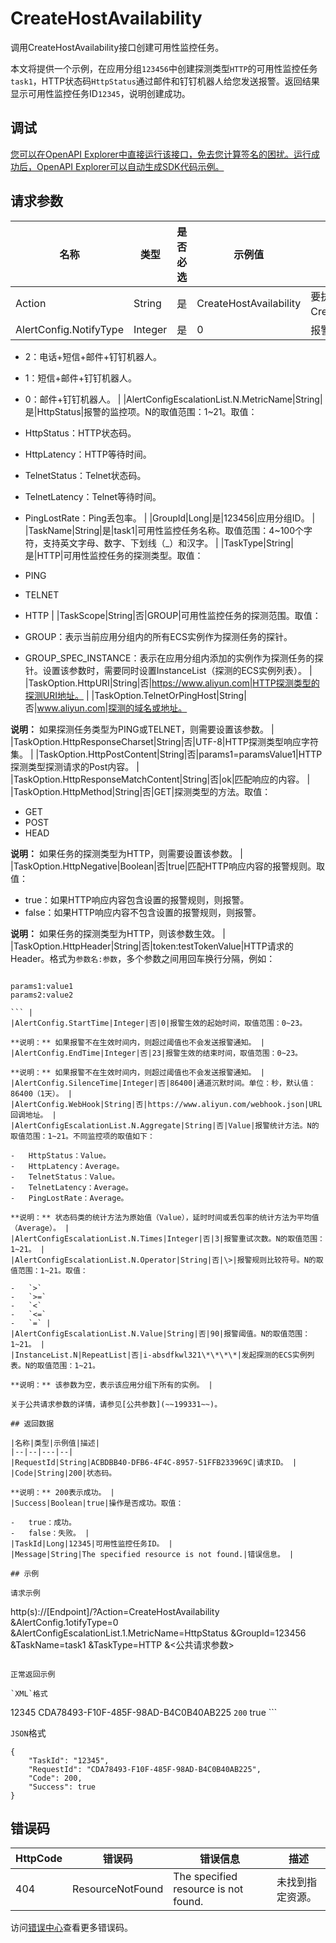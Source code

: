 # CreateHostAvailability

调用CreateHostAvailability接口创建可用性监控任务。

本文将提供一个示例，在应用分组`123456`中创建探测类型`HTTP`的可用性监控任务`task1`，HTTP状态码`HttpStatus`通过邮件和钉钉机器人给您发送报警。返回结果显示可用性监控任务ID`12345`，说明创建成功。

## 调试

[您可以在OpenAPI Explorer中直接运行该接口，免去您计算签名的困扰。运行成功后，OpenAPI Explorer可以自动生成SDK代码示例。](https://api.aliyun.com/#product=Cms&api=CreateHostAvailability&type=RPC&version=2019-01-01)

## 请求参数

|名称|类型|是否必选|示例值|描述|
|--|--|----|---|--|
|Action|String|是|CreateHostAvailability|要执行的操作，取值：CreateHostAvailability。 |
|AlertConfig.NotifyType|Integer|是|0|报警通知类型。取值：

 -   2：电话+短信+邮件+钉钉机器人。
-   1：短信+邮件+钉钉机器人。
-   0：邮件+钉钉机器人。 |
|AlertConfigEscalationList.N.MetricName|String|是|HttpStatus|报警的监控项。N的取值范围：1~21。取值：

 -   HttpStatus：HTTP状态码。
-   HttpLatency：HTTP等待时间。
-   TelnetStatus：Telnet状态码。
-   TelnetLatency：Telnet等待时间。
-   PingLostRate：Ping丢包率。 |
|GroupId|Long|是|123456|应用分组ID。 |
|TaskName|String|是|task1|可用性监控任务名称。取值范围：4~100个字符，支持英文字母、数字、下划线（\_）和汉字。 |
|TaskType|String|是|HTTP|可用性监控任务的探测类型。取值：

 -   PING
-   TELNET
-   HTTP |
|TaskScope|String|否|GROUP|可用性监控任务的探测范围。取值：

 -   GROUP：表示当前应用分组内的所有ECS实例作为探测任务的探针。
-   GROUP\_SPEC\_INSTANCE：表示在应用分组内添加的实例作为探测任务的探针。设置该参数时，需要同时设置InstanceList（探测的ECS实例列表）。 |
|TaskOption.HttpURI|String|否|https://www.aliyun.com|HTTP探测类型的探测URI地址。 |
|TaskOption.TelnetOrPingHost|String|否|www.aliyun.com|探测的域名或地址。

 **说明：** 如果探测任务类型为PING或TELNET，则需要设置该参数。 |
|TaskOption.HttpResponseCharset|String|否|UTF-8|HTTP探测类型响应字符集。 |
|TaskOption.HttpPostContent|String|否|params1=paramsValue1|HTTP探测类型探测请求的Post内容。 |
|TaskOption.HttpResponseMatchContent|String|否|ok|匹配响应的内容。 |
|TaskOption.HttpMethod|String|否|GET|探测类型的方法。取值：

 -   GET
-   POST
-   HEAD

 **说明：** 如果任务的探测类型为HTTP，则需要设置该参数。 |
|TaskOption.HttpNegative|Boolean|否|true|匹配HTTP响应内容的报警规则。取值：

 -   true：如果HTTP响应内容包含设置的报警规则，则报警。
-   false：如果HTTP响应内容不包含设置的报警规则，则报警。

 **说明：** 如果任务的探测类型为HTTP，则该参数生效。 |
|TaskOption.HttpHeader|String|否|token:testTokenValue|HTTP请求的Header。格式为`参数名:参数`，多个参数之间用回车换行分隔，例如：

 ```

params1:value1
params2:value2

``` |
|AlertConfig.StartTime|Integer|否|0|报警生效的起始时间，取值范围：0~23。

 **说明：** 如果报警不在生效时间内，则超过阈值也不会发送报警通知。 |
|AlertConfig.EndTime|Integer|否|23|报警生效的结束时间，取值范围：0~23。

 **说明：** 如果报警不在生效时间内，则超过阈值也不会发送报警通知。 |
|AlertConfig.SilenceTime|Integer|否|86400|通道沉默时间。单位：秒，默认值：86400（1天）。 |
|AlertConfig.WebHook|String|否|https://www.aliyun.com/webhook.json|URL回调地址。 |
|AlertConfigEscalationList.N.Aggregate|String|否|Value|报警统计方法。N的取值范围：1~21。不同监控项的取值如下：

 -   HttpStatus：Value。
-   HttpLatency：Average。
-   TelnetStatus：Value。
-   TelnetLatency：Average。
-   PingLostRate：Average。

 **说明：** 状态码类的统计方法为原始值（Value），延时时间或丢包率的统计方法为平均值（Average）。 |
|AlertConfigEscalationList.N.Times|Integer|否|3|报警重试次数。N的取值范围：1~21。 |
|AlertConfigEscalationList.N.Operator|String|否|\>|报警规则比较符号。N的取值范围：1~21。取值：

 -   `>`
-   `>=`
-   `<`
-   `<=`
-   `=` |
|AlertConfigEscalationList.N.Value|String|否|90|报警阈值。N的取值范围：1~21。 |
|InstanceList.N|RepeatList|否|i-absdfkwl321\*\*\*\*|发起探测的ECS实例列表。N的取值范围：1~21。

 **说明：** 该参数为空，表示该应用分组下所有的实例。 |

关于公共请求参数的详情，请参见[公共参数](~~199331~~)。

## 返回数据

|名称|类型|示例值|描述|
|--|--|---|--|
|RequestId|String|ACBDBB40-DFB6-4F4C-8957-51FFB233969C|请求ID。 |
|Code|String|200|状态码。

 **说明：** 200表示成功。 |
|Success|Boolean|true|操作是否成功。取值：

 -   true：成功。
-   false：失败。 |
|TaskId|Long|12345|可用性监控任务ID。 |
|Message|String|The specified resource is not found.|错误信息。 |

## 示例

请求示例

```
http(s)://[Endpoint]/?Action=CreateHostAvailability
&AlertConfig.1otifyType=0
&AlertConfigEscalationList.1.MetricName=HttpStatus
&GroupId=123456
&TaskName=task1
&TaskType=HTTP
&<公共请求参数>
```

正常返回示例

`XML`格式

```
<CreateHostAvailabilityResponse>
	  <TaskId>12345</TaskId>
	  <RequestId>CDA78493-F10F-485F-98AD-B4C0B40AB225</RequestId>
	  <Code>200</Code>
	  <Success>true</Success>
</CreateHostAvailabilityResponse>
```

`JSON`格式

```
{
	"TaskId": "12345",
	"RequestId": "CDA78493-F10F-485F-98AD-B4C0B40AB225",
	"Code": 200,
	"Success": true
}
```

## 错误码

|HttpCode|错误码|错误信息|描述|
|--------|---|----|--|
|404|ResourceNotFound|The specified resource is not found.|未找到指定资源。|

访问[错误中心](https://error-center.aliyun.com/status/product/Cms)查看更多错误码。

